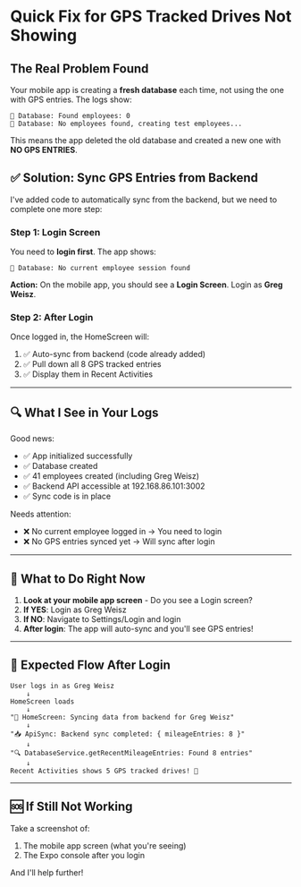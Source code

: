 # Quick Fix for GPS Tracked Drives Not Showing

## The Real Problem Found

Your mobile app is creating a **fresh database** each time, not using the one with GPS entries. The logs show:

```
🔧 Database: Found employees: 0
🔧 Database: No employees found, creating test employees...
```

This means the app deleted the old database and created a new one with **NO GPS ENTRIES**.

## ✅ Solution: Sync GPS Entries from Backend

I've added code to automatically sync from the backend, but we need to complete one more step:

### Step 1: Login Screen

You need to **login first**. The app shows:
```
🔧 Database: No current employee session found
```

**Action:** On the mobile app, you should see a **Login Screen**. Login as **Greg Weisz**.

### Step 2: After Login

Once logged in, the HomeScreen will:
1. ✅ Auto-sync from backend (code already added)
2. ✅ Pull down all 8 GPS tracked entries 
3. ✅ Display them in Recent Activities

---

## 🔍 What I See in Your Logs

Good news:
- ✅ App initialized successfully
- ✅ Database created
- ✅ 41 employees created (including Greg Weisz)
- ✅ Backend API accessible at 192.168.86.101:3002
- ✅ Sync code is in place

Needs attention:
- ❌ No current employee logged in → You need to login
- ❌ No GPS entries synced yet → Will sync after login

---

## 🚀 What to Do Right Now

1. **Look at your mobile app screen** - Do you see a Login screen?
2. **If YES**: Login as Greg Weisz
3. **If NO**: Navigate to Settings/Login and login
4. **After login**: The app will auto-sync and you'll see GPS entries!

---

## 📱 Expected Flow After Login

```
User logs in as Greg Weisz
    ↓
HomeScreen loads
    ↓
"🔄 HomeScreen: Syncing data from backend for Greg Weisz"
    ↓
"📥 ApiSync: Backend sync completed: { mileageEntries: 8 }"
    ↓
"🔍 DatabaseService.getRecentMileageEntries: Found 8 entries"
    ↓
Recent Activities shows 5 GPS tracked drives! 🎉
```

---

## 🆘 If Still Not Working

Take a screenshot of:
1. The mobile app screen (what you're seeing)
2. The Expo console after you login

And I'll help further!

